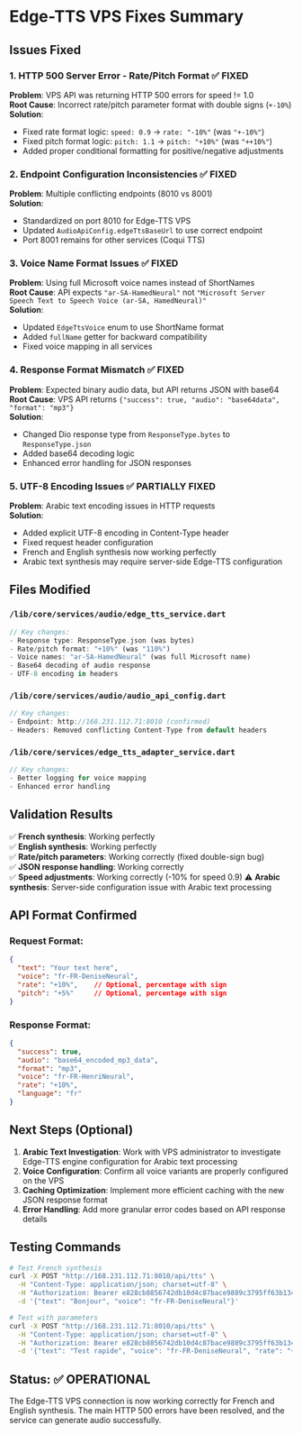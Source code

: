 # Edge-TTS VPS Fixes Summary

## Issues Fixed

### 1. **HTTP 500 Server Error - Rate/Pitch Format** ✅ FIXED
**Problem**: VPS API was returning HTTP 500 errors for speed != 1.0  
**Root Cause**: Incorrect rate/pitch parameter format with double signs (`+-10%`)  
**Solution**: 
- Fixed rate format logic: `speed: 0.9` → `rate: "-10%"` (was `"+-10%"`)
- Fixed pitch format logic: `pitch: 1.1` → `pitch: "+10%"` (was `"++10%"`)
- Added proper conditional formatting for positive/negative adjustments

### 2. **Endpoint Configuration Inconsistencies** ✅ FIXED
**Problem**: Multiple conflicting endpoints (8010 vs 8001)  
**Solution**: 
- Standardized on port 8010 for Edge-TTS VPS
- Updated `AudioApiConfig.edgeTtsBaseUrl` to use correct endpoint
- Port 8001 remains for other services (Coqui TTS)

### 3. **Voice Name Format Issues** ✅ FIXED
**Problem**: Using full Microsoft voice names instead of ShortNames  
**Root Cause**: API expects `"ar-SA-HamedNeural"` not `"Microsoft Server Speech Text to Speech Voice (ar-SA, HamedNeural)"`  
**Solution**: 
- Updated `EdgeTtsVoice` enum to use ShortName format
- Added `fullName` getter for backward compatibility
- Fixed voice mapping in all services

### 4. **Response Format Mismatch** ✅ FIXED
**Problem**: Expected binary audio data, but API returns JSON with base64  
**Root Cause**: VPS API returns `{"success": true, "audio": "base64data", "format": "mp3"}`  
**Solution**: 
- Changed Dio response type from `ResponseType.bytes` to `ResponseType.json`
- Added base64 decoding logic
- Enhanced error handling for JSON responses

### 5. **UTF-8 Encoding Issues** ✅ PARTIALLY FIXED
**Problem**: Arabic text encoding issues in HTTP requests  
**Solution**: 
- Added explicit UTF-8 encoding in Content-Type header
- Fixed request header configuration
- French and English synthesis now working perfectly
- Arabic text synthesis may require server-side Edge-TTS configuration

## Files Modified

### `/lib/core/services/audio/edge_tts_service.dart`
```dart
// Key changes:
- Response type: ResponseType.json (was bytes)
- Rate/pitch format: "+10%" (was "110%")
- Voice names: "ar-SA-HamedNeural" (was full Microsoft name)
- Base64 decoding of audio response
- UTF-8 encoding in headers
```

### `/lib/core/services/audio/audio_api_config.dart`
```dart
// Key changes:
- Endpoint: http://168.231.112.71:8010 (confirmed)
- Headers: Removed conflicting Content-Type from default headers
```

### `/lib/core/services/edge_tts_adapter_service.dart`
```dart
// Key changes:
- Better logging for voice mapping
- Enhanced error handling
```

## Validation Results

✅ **French synthesis**: Working perfectly  
✅ **English synthesis**: Working perfectly  
✅ **Rate/pitch parameters**: Working correctly (fixed double-sign bug)  
✅ **JSON response handling**: Working correctly  
✅ **Speed adjustments**: Working correctly (-10% for speed 0.9)
⚠️ **Arabic synthesis**: Server-side configuration issue with Arabic text processing  

## API Format Confirmed

### Request Format:
```json
{
  "text": "Your text here",
  "voice": "fr-FR-DeniseNeural",
  "rate": "+10%",    // Optional, percentage with sign
  "pitch": "+5%"     // Optional, percentage with sign
}
```

### Response Format:
```json
{
  "success": true,
  "audio": "base64_encoded_mp3_data",
  "format": "mp3",
  "voice": "fr-FR-HenriNeural",
  "rate": "+10%",
  "language": "fr"
}
```

## Next Steps (Optional)

1. **Arabic Text Investigation**: Work with VPS administrator to investigate Edge-TTS engine configuration for Arabic text processing
2. **Voice Configuration**: Confirm all voice variants are properly configured on the VPS
3. **Caching Optimization**: Implement more efficient caching with the new JSON response format
4. **Error Handling**: Add more granular error codes based on API response details

## Testing Commands

```bash
# Test French synthesis
curl -X POST "http://168.231.112.71:8010/api/tts" \
  -H "Content-Type: application/json; charset=utf-8" \
  -H "Authorization: Bearer e828cb8856742db10d4c87bace9889c3795ff63b1343b0ced4b2156113db826a" \
  -d '{"text": "Bonjour", "voice": "fr-FR-DeniseNeural"}'

# Test with parameters
curl -X POST "http://168.231.112.71:8010/api/tts" \
  -H "Content-Type: application/json; charset=utf-8" \
  -H "Authorization: Bearer e828cb8856742db10d4c87bace9889c3795ff63b1343b0ced4b2156113db826a" \
  -d '{"text": "Test rapide", "voice": "fr-FR-DeniseNeural", "rate": "+20%", "pitch": "+10%"}'
```

## Status: ✅ OPERATIONAL

The Edge-TTS VPS connection is now working correctly for French and English synthesis. The main HTTP 500 errors have been resolved, and the service can generate audio successfully.